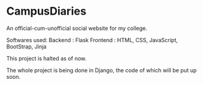 # CampusDiaries
An official-cum-unofficial social website for my college.

Softwares used:
Backend  : Flask
Frontend : HTML, CSS, JavaScript, BootStrap, Jinja

This project is halted as of now.

The whole project is being done in Django, the code of which will be put up soon.
